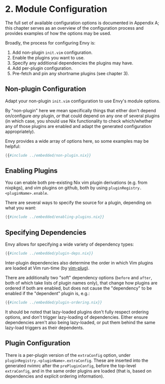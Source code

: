 # 2. Module Configuration

The full set of available configuration options is documented in Appendix A;
this chapter serves as an overview of the configuration process and provides
examples of how the options may be used.

Broadly, the process for configuring Envy is:
1) Add non-plugin `init.vim` configuration.
2) Enable the plugins you want to use.
3) Specify any additional dependencies the plugins may have.
4) Add per-plugin configuration.
5) Pre-fetch and pin any shortname plugins (see chapter 3).



## Non-plugin Configuration
Adapt your non-plugin `init.vim` configuration to use Envy's module options.

By "non-plugin" here we mean specifically things that either don't depend
on/configure *any* plugin, *or* that could depend on any one of several plugins
(in which case, you should use Nix functionality to check which/whether any of
those plugins are enabled and adapt the generated configuration appropriately).

Envy provides a wide array of options here, so some examples may be helpful:
```nix
{{#include ../embedded/non-plugin.nix}}
```

## Enabling Plugins
You can enable both pre-existing Nix vim plugin derivations (e.g. from
nixpkgs), and vim plugins on github, both by using
`pluginRegistry.<pluginName>.enable`.

There are several ways to specify the source for a plugin, depending on what
you want:
```nix
{{#include ../embedded/enabling-plugins.nix}}
```

## Specifying Dependencies
Envy allows for specifying a wide variety of dependency types:
```nix
{{#include ../embedded/plugin-deps.nix}}
```

Inter-plugin dependencies also determine the order in which Vim plugins are
loaded at Vim run-time (by [vim-plug](https://github.com/junegunn/vim-plug)).

There are additionally two "soft" dependency options (`before` and `after`,
both of which take lists of plugin names only), that change how plugins are
ordered if both are enabled, but does not cause the "dependency" to be enabled
if the "dependent" plugin is, e.g.:
```nix
{{#include ../embedded/plugin-ordering.nix}}
```

It should be noted that lazy-loaded plugins don't fully respect ordering
options, and don't trigger lazy-loading of dependencies. Either ensure
dependencies aren't also being lazy-loaded, or put them behind the same
lazy-load triggers as their dependents.

## Plugin Configuration
There is a per-plugin version of the `extraConfig` option, under
`pluginRegistry.<pluginName>.extraConfig`. These are inserted into the
generated nvimrc after the `prePluginConfig`, before the top-level
`extraConfig`, and in the same order plugins are loaded (that is, based on
dependencies and explicit ordering information).
